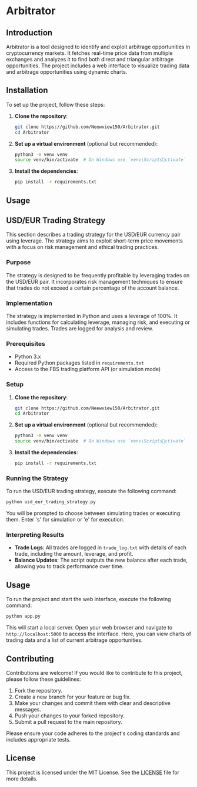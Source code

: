 # Arbitrator

## Introduction

Arbitrator is a tool designed to identify and exploit arbitrage opportunities in cryptocurrency markets. It fetches real-time price data from multiple exchanges and analyzes it to find both direct and triangular arbitrage opportunities. The project includes a web interface to visualize trading data and arbitrage opportunities using dynamic charts.

## Installation

To set up the project, follow these steps:

1. **Clone the repository**:
   ```bash
   git clone https://github.com/Neewview150/Arbitrator.git
   cd Arbitrator
   ```

2. **Set up a virtual environment** (optional but recommended):
   ```bash
   python3 -m venv venv
   source venv/bin/activate  # On Windows use `venv\Scriptsctivate`
   ```

3. **Install the dependencies**:
   ```bash
   pip install -r requirements.txt
   ```

## Usage
## USD/EUR Trading Strategy

This section describes a trading strategy for the USD/EUR currency pair using leverage. The strategy aims to exploit short-term price movements with a focus on risk management and ethical trading practices.

### Purpose

The strategy is designed to be frequently profitable by leveraging trades on the USD/EUR pair. It incorporates risk management techniques to ensure that trades do not exceed a certain percentage of the account balance.

### Implementation

The strategy is implemented in Python and uses a leverage of 100%. It includes functions for calculating leverage, managing risk, and executing or simulating trades. Trades are logged for analysis and review.

### Prerequisites

- Python 3.x
- Required Python packages listed in `requirements.txt`
- Access to the FBS trading platform API (or simulation mode)

### Setup

1. **Clone the repository**:
   ```bash
   git clone https://github.com/Neewview150/Arbitrator.git
   cd Arbitrator
   ```

2. **Set up a virtual environment** (optional but recommended):
   ```bash
   python3 -m venv venv
   source venv/bin/activate  # On Windows use `venv\Scriptsctivate`
   ```

3. **Install the dependencies**:
   ```bash
   pip install -r requirements.txt
   ```

### Running the Strategy

To run the USD/EUR trading strategy, execute the following command:

```bash
python usd_eur_trading_strategy.py
```

You will be prompted to choose between simulating trades or executing them. Enter 's' for simulation or 'e' for execution.

### Interpreting Results

- **Trade Logs**: All trades are logged in `trade_log.txt` with details of each trade, including the amount, leverage, and profit.
- **Balance Updates**: The script outputs the new balance after each trade, allowing you to track performance over time.

## Usage

To run the project and start the web interface, execute the following command:

```bash
python app.py
```

This will start a local server. Open your web browser and navigate to `http://localhost:5000` to access the interface. Here, you can view charts of trading data and a list of current arbitrage opportunities.

## Contributing

Contributions are welcome! If you would like to contribute to this project, please follow these guidelines:

1. Fork the repository.
2. Create a new branch for your feature or bug fix.
3. Make your changes and commit them with clear and descriptive messages.
4. Push your changes to your forked repository.
5. Submit a pull request to the main repository.

Please ensure your code adheres to the project's coding standards and includes appropriate tests.

## License

This project is licensed under the MIT License. See the [LICENSE](LICENSE) file for more details.
